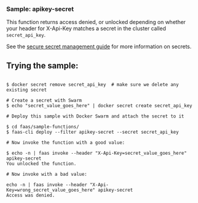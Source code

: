 ### Sample: apikey-secret

This function returns access denied, or unlocked depending on whether your header for X-Api-Key matches a secret in the cluster called `secret_api_key`.

See the [secure secret management guide](../guide/secure_secret_management.md) for more information on secrets.

## Trying the sample:

```

$ docker secret remove secret_api_key  # make sure we delete any existing secret

# Create a secret with Swarm
$ echo "secret_value_goes_here" | docker secret create secret_api_key

# Deploy this sample with Docker Swarm and attach the secret to it

$ cd faas/sample-functions/
$ faas-cli deploy --filter apikey-secret --secret secret_api_key

# Now invoke the function with a good value:

$ echo -n | faas invoke --header "X-Api-Key=secret_value_goes_here" apikey-secret
You unlocked the function.

# Now invoke with a bad value:

echo -n | faas invoke --header "X-Api-Key=wrong_secret_value_goes_here" apikey-secret
Access was denied.

```